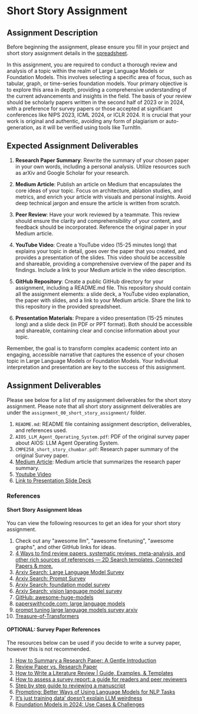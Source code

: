 # Short Story Assignment

## Assignment Description

Before beginning the assignment, please ensure you fill in your project and short story assignment details in the [spreadsheet](https://docs.google.com/spreadsheets/d/1rB5PVINkWlICefwzG1HioCZQCYJJJcCCxOJHXipctfM/edit?usp=sharing).

In this assignment, you are required to conduct a thorough review and analysis of a topic within the realm of Large Language Models or Foundation Models. This involves selecting a specific area of focus, such as tabular, graph, or time-series foundation models. Your primary objective is to explore this area in depth, providing a comprehensive understanding of the current advancements and insights in the field. The basis of your review should be scholarly papers written in the second half of 2023 or in 2024, with a preference for survey papers or those accepted at significant conferences like NIPS 2023, ICML 2024, or ICLR 2024. It is crucial that your work is original and authentic, avoiding any form of plagiarism or auto-generation, as it will be verified using tools like TurnItIn.

## Expected Assignment Deliverables

1. **Research Paper Summary**: Rewrite the summary of your chosen paper in your own words, including a personal analysis. Utilize resources such as arXiv and Google Scholar for your research.

2. **Medium Article**: Publish an article on Medium that encapsulates the core ideas of your topic. Focus on architecture, ablation studies, and metrics, and enrich your article with visuals and personal insights. Avoid deep technical jargon and ensure the article is written from scratch.

3. **Peer Review**: Have your work reviewed by a teammate. This review should ensure the clarity and comprehensibility of your content, and feedback should be incorporated. Reference the original paper in your Medium article.

4. **YouTube Video**: Create a YouTube video (15-25 minutes long) that explains your topic in detail, goes over the paper that you created, and provides a presentation of the slides. This video should be accessible and shareable, providing a comprehensive overview of the paper and its findings. Include a link to your Medium article in the video description.

5. **GitHub Repository**: Create a public GitHub directory for your assignment, including a README.md file. This repository should contain all the assignment elements: a slide deck, a YouTube video explanation, the paper with slides, and a link to your Medium article. Share the link to this repository in the provided spreadsheet.

6. **Presentation Materials**: Prepare a video presentation (15-25 minutes long) and a slide deck (in PDF or PPT format). Both should be accessible and shareable, containing clear and concise information about your topic.

Remember, the goal is to transform complex academic content into an engaging, accessible narrative that captures the essence of your chosen topic in Large Language Models or Foundation Models. Your individual interpretation and presentation are key to the success of this assignment.

## Assignment Deliverables

Please see below for a list of my assignment deliverables for the short story assignment. Please note that all short story assignment deliverables are under the `assignment_00_short_story_assignment/` folder.

1. `README.md`: README file containing assignment description, deliverables, and references used.
2. `AIOS_LLM_Agent_Operating_System.pdf`: PDF of the original survey paper about AIOS: LLM Agent Operating System.
3. `CMPE258_short_story_chumbar.pdf`: Research paper summary of the original Survey paper.
4. [Medium Article](https://medium.com/@shawn.chumbar/breaking-ground-with-aios-introducing-the-llm-agent-operating-system-90e4dd868137): Medium article that summarizes the research paper summary.
5. [Youtube Video](https://www.google.com/)
6. [Link to Presentation Slide Deck](https://www.google.com/)

### References

#### Short Story Assignment Ideas

You can view the following resources to get an idea for your short story assignment.

1. Check out any "awesome llm", "awesome finetuning", "awesome graphs", and other GitHub links for ideas.
2. [4 Ways to find review papers, systematic reviews, meta-analysis, and other rich sources of references — 2D Search templates, Connected Papers & more.](https://medium.com/a-academic-librarians-thoughts-on-open-access/4-ways-to-find-review-papers-systematic-reviews-meta-analysis-and-other-rich-sources-of-82898aebb6e7)
3. [Arxiv Search: Large Language Model Survey](https://arxiv.org/search/?query=large+language+model+survey&searchtype=title&abstracts=show&order=-announced_date_first&size=50)
4. [Arxiv Search: Prompt Survey](https://arxiv.org/search/?query=prompt++survey&searchtype=title&abstracts=show&order=-announced_date_first&size=50)
5. [Arxiv Search: foundation model survey](https://arxiv.org/search/?query=foundation+model+survey&searchtype=title&abstracts=show&order=-announced_date_first&size=50)
6. [Arxiv Search: vision language model survey](https://arxiv.org/search/?query=vision+language+model+survey&searchtype=title&abstracts=show&order=-announced_date_first&size=50)
7. [GitHub: awesome-huge-models](https://github.com/zhengzangw/awesome-huge-models)
8. [paperswithcode.com: large language models](https://paperswithcode.com/search?q_meta=&q_type=&q=large+language+models)
9. [prompt tuning large language models survey arxiv](https://www.google.com/search?q=prompt+tuning+large+language+models+survey+arxiv&oq=prompt+tuning+large+language+models+survey+arxiv&aqs=chrome..69i57j33i160.7089j0j4&sourceid=chrome&ie=UTF-8)
10. [Treasure-of-Transformers](https://github.com/ashishpatel26/Treasure-of-Transformers)

#### OPTIONAL: Survey Paper References

The resources below can be used if you decide to write a survey paper, however this is not recommended.

1. [How to Summary a Research Paper: A Gentle Introduction](https://medium.com/analytics-vidhya/how-to-summary-a-research-paper-a-gentle-introduction-67596e59ae33)
2. [Review Paper vs. Research Paper](https://medium.com/phd-life/review-paper-vs-research-paper-e8ae334387cf)
3. [How to Write a Literature Review | Guide, Examples, & Templates](https://www.scribbr.com/methodology/literature-review/)
4. [How to assess a survey report: a guide for readers and peer reviewers](https://www.ncbi.nlm.nih.gov/pmc/articles/PMC4387061/)
5. [Step by step guide to reviewing a manuscript](https://authorservices.wiley.com/Reviewers/journal-reviewers/how-to-perform-a-peer-review/step-by-step-guide-to-reviewing-a-manuscript.html)
6. [Prompting: Better Ways of Using Language Models for NLP Tasks](https://thegradient.pub/prompting/)
7. [It’s just training data’ doesn’t explain LLM weirdness](https://mittmattmutt.medium.com/its-just-training-data-doesn-t-explain-llm-weirdness-952d2aafb835)
8. [Foundation Models in 2024: Use Cases & Challenges](https://research.aimultiple.com/foundation-models/)

